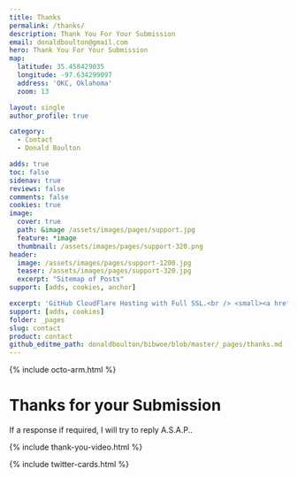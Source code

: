 ```yaml
---
title: Thanks
permalink: /thanks/
description: Thank You For Your Submission
email: donaldboulton@gmail.com
hero: Thank You For Your Submission
map:
  latitude: 35.458429035
  longitude: -97.634299097
  address: 'OKC, Oklahoma'
  zoom: 13

layout: single
author_profile: true

category:
  - Contact
  - Donald Boulton

adds: true
toc: false
sidenav: true
reviews: false
comments: false
cookies: true
image:
  cover: true
  path: &image /assets/images/pages/support.jpg
  feature: *image
  thumbnail: /assets/images/pages/support-320.png
header:
  image: /assets/images/pages/support-1200.jpg
  teaser: /assets/images/pages/support-320.jpg
  excerpt: "Sitemap of Posts"
support: [adds, cookies, anchor]

excerpt: 'GitHub CloudFlare Hosting with Full SSL.<br /> <small><a href="https://github.com/donaldboulton/DWB/">Jekyll Gulp Travis CI Build</a></small><br /><br /> {::nomarkdown}<iframe style="display: inline-block;" src="https://ghbtns.com/github-btn.html?user=donaldboulton&repo=DWB&type=star&count=true&size=large" frameborder="0" scrolling="0" width="160px" height="30px"></iframe> <iframe style="display: inline-block;" src="https://ghbtns.com/github-btn.html?user=donaldboulton&repo=DWB&type=fork&count=true&size=large" frameborder="0" scrolling="0" width="158px" height="30px"></iframe>{:/nomarkdown}'
support: [adds, cookies]
folder: _pages
slug: contact
product: contact
github_editme_path: donaldboulton/bibwoe/blob/master/_pages/thanks.md
---
```


{% include octo-arm.html %}

# Thanks for your Submission

If a response if required, I will try to reply A.S.A.P..

{% include thank-you-video.html %}

{% include twitter-cards.html %}